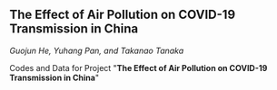 ## The Effect of Air Pollution on COVID-19 Transmission in China

*Guojun He, Yuhang Pan, and Takanao Tanaka*

Codes and Data for Project "**The Effect of Air Pollution on COVID-19 Transmission in China**"

